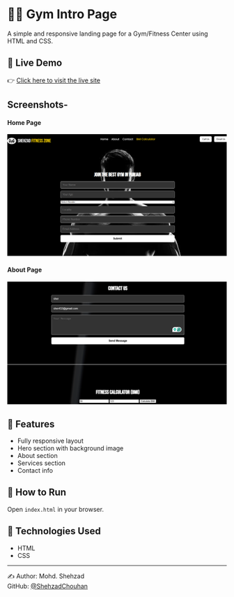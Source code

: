 # 🏋️‍♂️ Gym Intro Page

A simple and responsive landing page for a Gym/Fitness Center using HTML and CSS.

## 🔗 Live Demo
👉 [Click here to visit the live site](https://gymsitegearup.netlify.app/?)


## Screenshots-
#### Home Page
![Home Page](./assets/home.png)
#### About Page
![about Page](./assets/abt.png)


## 📌 Features
- Fully responsive layout
- Hero section with background image
- About section
- Services section
- Contact info

## 🚀 How to Run
Open `index.html` in your browser.

## 📁 Technologies Used
- HTML
- CSS

---

✍️ Author: Mohd. Shehzad  
GitHub: [@ShehzadChouhan](https://github.com/ShehzadChouhan)
